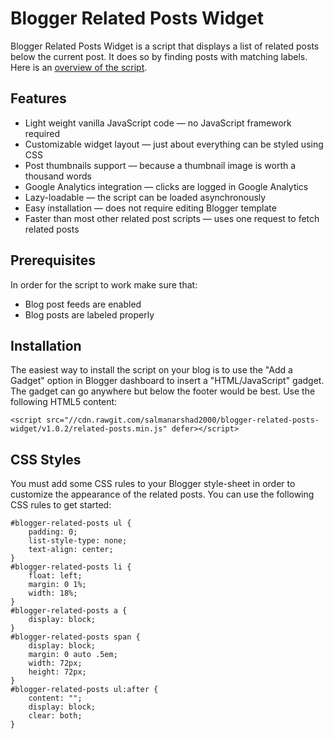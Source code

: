 # Blogger Related Posts Widget

Blogger Related Posts Widget is a script that displays a list of related posts below the current post. It does so by finding posts with matching labels. Here is an [overview of the script](http://salman-w.blogspot.com/2012/09/blogger-related-posts.html).

## Features

* Light weight vanilla JavaScript code — no JavaScript framework required
* Customizable widget layout — just about everything can be styled using CSS
* Post thumbnails support — because a thumbnail image is worth a thousand words
* Google Analytics integration — clicks are logged in Google Analytics
* Lazy-loadable — the script can be loaded asynchronously
* Easy installation — does not require editing Blogger template
* Faster than most other related post scripts — uses one request to fetch related posts

## Prerequisites

In order for the script to work make sure that:

* Blog post feeds are enabled
* Blog posts are labeled properly

## Installation

The easiest way to install the script on your blog is to use the "Add a Gadget" option in Blogger dashboard to insert a "HTML/JavaScript" gadget. The gadget can go anywhere but below the footer would be best. Use the following HTML5 content:

    <script src="//cdn.rawgit.com/salmanarshad2000/blogger-related-posts-widget/v1.0.2/related-posts.min.js" defer></script>

## CSS Styles

You must add some CSS rules to your Blogger style-sheet in order to customize the appearance of the related posts. You can use the following CSS rules to get started:

    #blogger-related-posts ul {
        padding: 0;
        list-style-type: none;
        text-align: center;
    }
    #blogger-related-posts li {
        float: left;
        margin: 0 1%;
        width: 18%;
    }
    #blogger-related-posts a {
        display: block;
    }
    #blogger-related-posts span {
        display: block;
        margin: 0 auto .5em;
        width: 72px;
        height: 72px;
    }
    #blogger-related-posts ul:after {
        content: "";
        display: block;
        clear: both;
    }
